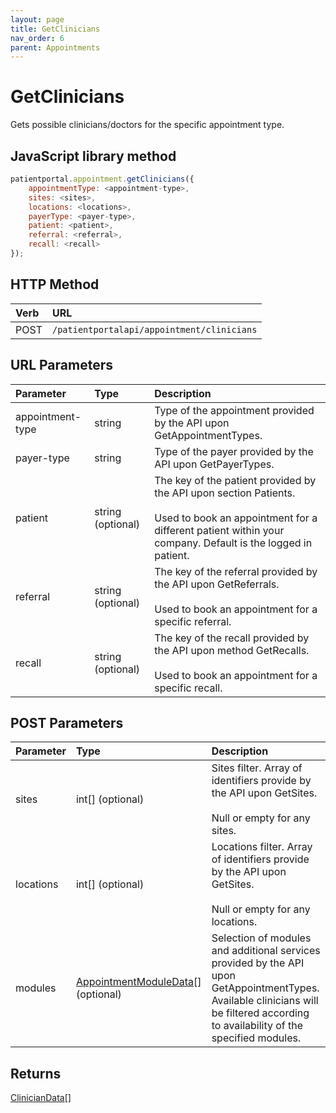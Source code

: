 ```yaml
---
layout: page
title: GetClinicians
nav_order: 6
parent: Appointments
---
```


# GetClinicians

Gets possible clinicians/doctors for the specific appointment type.

## JavaScript library method

```javascript
patientportal.appointment.getClinicians({
    appointmentType: <appointment-type>,
    sites: <sites>,
    locations: <locations>,
    payerType: <payer-type>,
    patient: <patient>,
    referral: <referral>,
    recall: <recall>
});
```

## HTTP Method

| Verb | URL                                               |
|:-----|:--------------------------------------------------|
| POST | `/patientportalapi/appointment/clinicians` |

## URL Parameters

| Parameter | Type   | Description                                                 |
|:----------|:-------|:------------------------------------------------------------|
| appointment-type | string | Type of the appointment provided by the API upon GetAppointmentTypes. |
| payer-type | string | Type of the payer provided by the API upon GetPayerTypes. |
| patient | string (optional) | The key of the patient provided by the API upon section Patients.<br><br>Used to book an appointment for a different patient within your company. Default is the logged in patient. |
| referral | string (optional) | The key of the referral provided by the API upon GetReferrals.<br><br>Used to book an appointment for a specific referral. |
| recall | string (optional) | The key of the recall provided by the API upon method GetRecalls.<br><br>Used to book an appointment for a specific recall. |

## POST Parameters

| Parameter | Type   | Description                                                 |
|:----------|:-------|:------------------------------------------------------------|
| sites | int[] (optional) | Sites filter. Array of identifiers provide by the API upon GetSites.<br><br>Null or empty for any sites. |
| locations | int[] (optional) | Locations filter. Array of identifiers provide by the API upon GetSites.<br><br>Null or empty for any locations. |
| modules | [AppointmentModuleData](../objects-and-data-types/appointmentmoduledata)[] (optional) | Selection of modules and additional services provided by the API upon GetAppointmentTypes. Available clinicians will be filtered according to availability of the specified modules. |

## Returns

[ClinicianData](../objects-and-data-types/cliniciandata)[]
